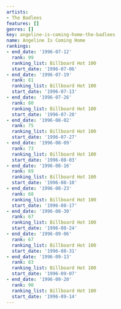 ```yaml
---
artists:
- The Badlees
features: []
genres: []
key: angeline-is-coming-home-the-badlees
name: Angeline Is Coming Home
rankings:
- end_date: '1996-07-12'
  rank: 99
  ranking_list: Billboard Hot 100
  start_date: '1996-07-06'
- end_date: '1996-07-19'
  rank: 81
  ranking_list: Billboard Hot 100
  start_date: '1996-07-13'
- end_date: '1996-07-26'
  rank: 80
  ranking_list: Billboard Hot 100
  start_date: '1996-07-20'
- end_date: '1996-08-02'
  rank: 75
  ranking_list: Billboard Hot 100
  start_date: '1996-07-27'
- end_date: '1996-08-09'
  rank: 73
  ranking_list: Billboard Hot 100
  start_date: '1996-08-03'
- end_date: '1996-08-16'
  rank: 69
  ranking_list: Billboard Hot 100
  start_date: '1996-08-10'
- end_date: '1996-08-23'
  rank: 68
  ranking_list: Billboard Hot 100
  start_date: '1996-08-17'
- end_date: '1996-08-30'
  rank: 67
  ranking_list: Billboard Hot 100
  start_date: '1996-08-24'
- end_date: '1996-09-06'
  rank: 67
  ranking_list: Billboard Hot 100
  start_date: '1996-08-31'
- end_date: '1996-09-13'
  rank: 83
  ranking_list: Billboard Hot 100
  start_date: '1996-09-07'
- end_date: '1996-09-20'
  rank: 90
  ranking_list: Billboard Hot 100
  start_date: '1996-09-14'
---
```


